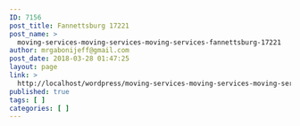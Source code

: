 ```yaml
---
ID: 7156
post_title: Fannettsburg 17221
post_name: >
  moving-services-moving-services-moving-services-fannettsburg-17221
author: mrgabonijeff@gmail.com
post_date: 2018-03-28 01:47:25
layout: page
link: >
  http://localhost/wordpress/moving-services-moving-services-moving-services-fannettsburg-17221/
published: true
tags: [ ]
categories: [ ]
---
```

